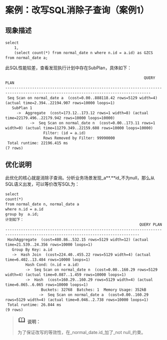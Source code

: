 # 案例：**改写SQL消除子查询（案例1）**<a name="ZH-CN_TOPIC_0000001331070782"></a>

## 现象描述<a name="zh-cn_topic_0075873755_section58732893101941"></a>

```
select 
    1,
    (select count(*) from normal_date n where n.id = a.id) as GZCS 
from normal_date a;
```

此SQL性能较差，查看发现执行计划中存在SubPlan，具体如下：

```
                                                              QUERY PLAN
---------------------------------------------------------------------------------------------------------------------------------------
 Seq Scan on normal_date a  (cost=0.00..888118.42 rows=5129 width=4) (actual time=2.394..22194.907 rows=10000 loops=1)
   SubPlan 1
     ->  Aggregate  (cost=173.12..173.12 rows=1 width=8) (actual time=22179.496..22179.942 rows=10000 loops=10000)
           ->  Seq Scan on normal_date n  (cost=0.00..173.11 rows=1 width=0) (actual time=11279.349..22159.608 rows=10000 loops=10000)
                 Filter: (id = a.id)
                 Rows Removed by Filter: 99990000
 Total runtime: 22196.415 ms
(7 rows)
```

## 优化说明<a name="zh-cn_topic_0075873755_section63577672101958"></a>

此优化的核心就是消除子查询。分析业务场景发现_a**.**id_不为null，那么从SQL语义出发，可以等价改写SQL为：

```
select 
count(*) 
from normal_date n, normal_date a
where n.id = a.id
group by  a.id;
计划如下：
                                                            QUERY PLAN
----------------------------------------------------------------------------------------------------------------------------------
 HashAggregate  (cost=480.86..532.15 rows=5129 width=12) (actual time=21.539..24.356 rows=10000 loops=1)
   Group By Key: a.id
   ->  Hash Join  (cost=224.40..455.22 rows=5129 width=4) (actual time=6.402..13.484 rows=10000 loops=1)
         Hash Cond: (n.id = a.id)
         ->  Seq Scan on normal_date n  (cost=0.00..160.29 rows=5129 width=4) (actual time=0.087..1.459 rows=10000 loops=1)
         ->  Hash  (cost=160.29..160.29 rows=5129 width=4) (actual time=6.065..6.065 rows=10000 loops=1)
                Buckets: 32768  Batches: 1  Memory Usage: 352kB
               ->  Seq Scan on normal_date a  (cost=0.00..160.29 rows=5129 width=4) (actual time=0.046..2.738 rows=10000 loops=1)
 Total runtime: 26.844 ms
(9 rows)
```

>![](public_sys-resources/icon-note.gif) **说明：** 
>
>为了保证改写的等效性，在_normal\_date.id_加了_not null_约束。

